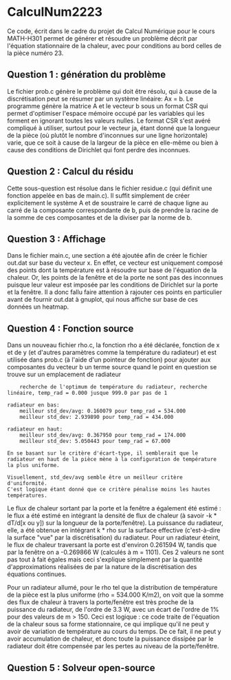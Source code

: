 # CalculNum2223

Ce code, écrit dans le cadre du projet de Calcul Numérique pour le cours MATH-H301 permet de générer et résoudre un problème décrit par l'équation stationnaire de la chaleur, avec pour conditions au bord celles de la pièce numéro 23.

## Question 1 : génération du problème

Le fichier prob.c génère le problème qui doit être résolu, qui à cause de la discrétisation peut se résumer par un système linéaire: Ax = b.
Le programme génère la matrice A et le vecteur b sous un format CSR qui permet d'optimiser l'espace mémoire occupé par les variables qui les forment en ignorant toutes les valeurs nulles. Le format CSR s'est avéré compliqué à utiliser, surtout pour le vecteur ja, étant donné que la longueur de la pièce (où plutôt le nombre d'inconnues sur une ligne horizontale) varie, que ce soit à cause de la largeur de la pièce en elle-même ou bien à cause des conditions de Dirichlet qui font perdre des inconnues.

## Question 2 : Calcul du résidu

Cette sous-question est résolue dans le fichier residue.c (qui définit une fonction appelée en bas de main.c). Il suffit simplement de créer explicitement le système A et de soustraire le carré de chaque ligne au carré de la composante correspondante de b, puis de prendre la racine de la somme de ces composantes et de la diviser par la norme de b.

## Question 3 : Affichage

Dans le fichier main.c, une section a été ajoutée afin de créer le fichier out.dat sur base du vecteur x. En effet, ce vecteur est uniquement composé des points dont la température est à résoudre sur base de l'équation de la chaleur. Or, les points de la fenêtre et de la porte ne sont pas des inconnues puisque leur valeur est imposée par les conditions de Dirichlet sur la porte et la fenêtre. Il a donc fallu faire attention à rajouter ces points en particulier avant de fournir out.dat à gnuplot, qui nous affiche sur base de ces données un heatmap.

## Question 4 : Fonction source

Dans un nouveau fichier rho.c, la fonction rho a été déclarée, fonction de x et de y (et d'autres paramètres comme la température du radiateur) et est utilisée dans prob.c (à l'aide d'un pointeur de fonction) pour ajouter aux composantes du vecteur b un terme source quand le point en question se trouve sur un emplacement de radiateur

        recherche de l'optimum de température du radiateur, recherche linéaire, temp_rad = 0.000 jusque 999.0 par pas de 1

    radiateur en bas:
        meilleur std_dev/avg: 0.160079 pour temp_rad = 534.000
        meilleur std_dev: 2.939890 pour temp_rad = 434.000

    radiateur en haut:
        meilleur std_dev/avg: 0.367950 pour temp_rad = 174.000
        meilleur std_dev: 5.050443 pour temp_rad = 67.000

    En se basant sur le critère d'écart-type, il semblerait que le radiateur en haut de la pièce mène à la configuration de température la plus uniforme.

    Visuellement, std_dev/avg semble être un meilleur critère d'uniformité.
    C'est logique étant donné que ce critère pénalise moins les hautes températures.

Le flux de chaleur sortant par la porte et la fenêtre a également été estimé : le flux a été estimé en intégrant la densité de flux de chaleur (à savoir -k * dT/d[x ou y]) sur la longueur de la porte/fenêtre). La puissance du radiateur, elle, a été obtenue en intégrant k * rho sur la surface effective (c'est-à-dire la surface "vue" par la discrétisation) du radiateur.
Pour un radiateur éteint, le flux de chaleur traversant la porte est d'environ 0.261594 W, tandis que par la fenêtre on a -0.269866 W (calculés à m = 1101). Ces 2 valeurs ne sont pas tout à fait égales mais ceci s'explique simplement par la quantité d'approximations réalisées de par la nature de la discrétisation des équations continues.

Pour un radiateur allumé, pour le rho tel que la distribution de température de la pièce est la plus uniforme (rho = 534.000 K/m2), on voit que la somme des flux de chaleur à travers la porte/fenêtre est très proche de la puissance du radiateur, de l'ordre de 3.3 W, avec un écart de l'ordre de 1% pour des valeurs de m > 150. Ceci est logique : ce code traite de l'équation de la chaleur sous sa forme stationnaire, ce qui implique qu'il ne peut y avoir de variation de température au cours du temps. De ce fait, il ne peut y avoir accumulation de chaleur, et donc toute la puissance dissipée par le radiateur doit être compensée par les pertes au niveau de la porte/fenêtre.

## Question 5 : Solveur open-source

